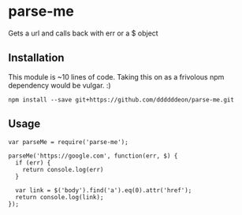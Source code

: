 # parse-me

Gets a url and calls back with err or a $ object

## Installation

This module is ~10 lines of code. Taking this on as a frivolous npm dependency would be vulgar. :)

```
npm install --save git+https://github.com/ddddddeon/parse-me.git
```

## Usage

```
var parseMe = require('parse-me');

parseMe('https://google.com', function(err, $) {
  if (err) {
    return console.log(err)
  }

  var link = $('body').find('a').eq(0).attr('href');
  return console.log(link);
});

